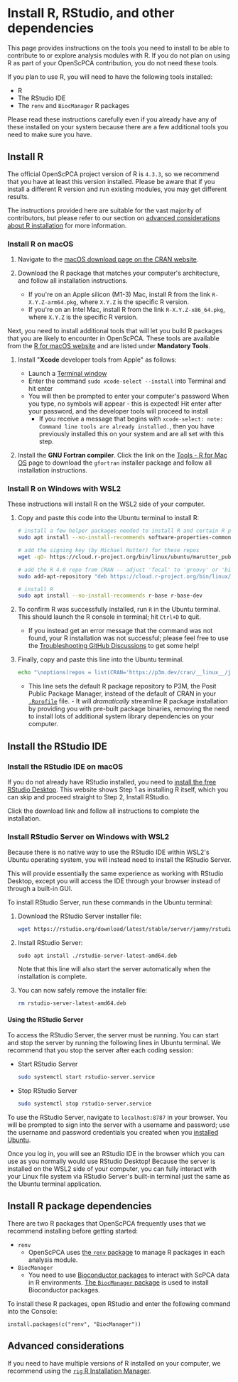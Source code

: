 # Install R, RStudio, and other dependencies

This page provides instructions on the tools you need to install to be able to contribute to or explore analysis modules with R.
If you do not plan on using R as part of your OpenScPCA contribution, you do not need these tools.

If you plan to use R, you will need to have the following tools installed:

- R
- The RStudio IDE
- The `renv` and `BiocManager` R packages

Please read these instructions carefully even if you already have any of these installed on your system because there are a few additional tools you need to make sure you have.

## Install R

The official OpenScPCA project version of R is `4.3.3`, so we recommend that you have at least this version installed.
Please be aware that if you install a different R version and run existing modules, you may get different results.

The instructions provided here are suitable for the vast majority of contributors, but please refer to our section on [advanced considerations about R installation](#advanced-considerations) for more information.


### Install R on macOS

1. Navigate to the [macOS download page on the CRAN website](https://cran.r-project.org/bin/macosx/).

2. Download the R package that matches your computer's architecture, and follow all installation instructions.
    - If you're on an Apple silicon (M1-3) Mac, install R from the link `R-X.Y.Z-arm64.pkg`, where `X.Y.Z` is the specific R version.
    - If you're on an Intel Mac, install R from the link `R-X.Y.Z-x86_64.pkg`, where `X.Y.Z` is the specific R version.


Next, you need to install additional tools that will let you build R packages that you are likely to encounter in OpenScPCA.
These tools are available from the [R for macOS website](https://mac.r-project.org/tools/) and are listed under **Mandatory Tools**.

1. Install "**Xcode** developer tools from Apple" as follows:
    - Launch a [Terminal window](../../software-platforms/general-tools/using-the-terminal.md)
    - Enter the command `sudo xcode-select --install` into Terminal and hit enter
    - You will then be prompted to enter your computer's password
  When you type, no symbols will appear - this is expected!
  Hit enter after your password, and the developer tools will proceed to install
        - If you receive a message that begins with `xcode-select: note: Command line tools are already installed.`, then you have previously installed this on your system and are all set with this step.

1. Install the **GNU Fortran compiler**.
Click the link on the [Tools - R for Mac OS](https://mac.r-project.org/tools/) page to download the `gfortran` installer package and follow all installation instructions.

### Install R on Windows with WSL2

These instructions will install R on the WSL2 side of your computer.

1. Copy and paste this code into the Ubuntu terminal to install R:

    ```sh
    # install a few helper packages needed to install R and certain R packages
    sudo apt install --no-install-recommends software-properties-common dirmngr libssl-dev

    # add the signing key (by Michael Rutter) for these repos
    wget -qO- https://cloud.r-project.org/bin/linux/ubuntu/marutter_pubkey.asc | sudo tee -a /etc/apt/trusted.gpg.d/cran_ubuntu_key.asc

    # add the R 4.0 repo from CRAN -- adjust 'focal' to 'groovy' or 'bionic' as needed
    sudo add-apt-repository "deb https://cloud.r-project.org/bin/linux/ubuntu jammy-cran40/"

    # install R
    sudo apt install --no-install-recommends r-base r-base-dev
    ```

1. To confirm R was successfully installed, run `R` in the Ubuntu terminal.
This should launch the R console in terminal; hit `Ctrl+D` to quit.
    - If you instead get an error message that the command was not found, your R installation was not successful; please feel free to use the [Troubleshooting GitHub Discussions](../../communications-tools/index.md#ask-questions) to get some help!

1. Finally, copy and paste this line into the Ubuntu terminal.
    ```sh
    echo "\noptions(repos = list(CRAN='https://p3m.dev/cran/__linux__/jammy/latest'))" >> ~/.Rprofile
    ```
      - This line sets the default R package repository to P3M, the Posit Public Package Manager, instead of the default of CRAN in your [`.Rprofile`](https://support.posit.co/hc/en-us/articles/360047157094-Managing-R-with-Rprofile-Renviron-Rprofile-site-Renviron-site-rsession-conf-and-repos-conf) file.
       - It will _dramatically_ streamline R package installation by providing you with pre-built package binaries, removing the need to install lots of additional system library dependencies on your computer.



## Install the RStudio IDE

### Install the RStudio IDE on macOS

If you do not already have RStudio installed, you need to [install the free RStudio Desktop](https://posit.co/download/rstudio-desktop/).
This website shows Step 1 as installing R itself, which you can skip and proceed straight to Step 2, Install RStudio.

Click the download link and follow all instructions to complete the installation.


### Install RStudio Server on Windows with WSL2

Because there is no native way to use the RStudio IDE within WSL2's Ubuntu operating system, you will instead need to install the RStudio Server.

This will provide essentially the same experience as working with RStudio Desktop, except you will access the IDE through your browser instead of through a built-in GUI.

To install RStudio Server, run these commands in the Ubuntu terminal:

1. Download the RStudio Server installer file:

    ```sh
    wget https://rstudio.org/download/latest/stable/server/jammy/rstudio-server-latest-amd64.deb
    ```

1. Install RStudio Server:

    ```
    sudo apt install ./rstudio-server-latest-amd64.deb
    ```

    Note that this line will also start the server automatically when the installation is complete.

1. You can now safely remove the installer file:


    ```sh
    rm rstudio-server-latest-amd64.deb
    ```


#### Using the RStudio Server

To access the RStudio Server, the server must be running.
You can start and stop the server by running the following lines in Ubuntu terminal.
We recommend that you stop the server after each coding session:

- Start RStudio Server

    ```sh
    sudo systemctl start rstudio-server.service
    ```

- Stop RStudio Server

    ```sh
    sudo systemctl stop rstudio-server.service
    ```

To use the RStudio Server, navigate to `localhost:8787` in your browser.
You will be prompted to sign into the server with a username and password; use the username and password credentials you created when you [installed Ubuntu](../install-wsl2.md#installation-instructions).

Once you log in, you will see an RStudio IDE in the browser which you can use as you normally would use RStudio Desktop!
Because the server is installed on the WSL2 side of your computer, you can fully interact with your Linux file system via RStudio Server's built-in terminal just the same as the Ubuntu terminal application.




## Install R package dependencies

There are two R packages that OpenScPCA frequently uses that we recommend installing before getting started:

- `renv`
    - OpenScPCA uses [the `renv` package](https://rstudio.github.io/renv/articles/renv.html) to manage R packages in each analysis module.
- `BiocManager`
    - You need to use [Bioconductor packages](https://bioconductor.org/) to interact with ScPCA data in R environments.
  [The `BiocManager` package](https://cran.r-project.org/web/packages/BiocManager/vignettes/BiocManager.html) is used to install Bioconductor packages.


To install these R packages, open RStudio and enter the following command into the Console:

```
install.packages(c("renv", "BiocManager"))
```


## Advanced considerations

If you need to have multiple versions of R installed on your computer, we recommend using the [`rig` R Installation Manager](https://github.com/r-lib/rig).
